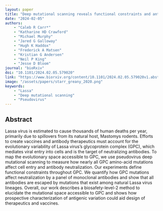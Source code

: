 ```yaml
---
layout: paper
title: "Deep mutational scanning reveals functional constraints and antigenic variability of Lassa virus glycoprotein complex"
date: "2024-02-05"
authors: 
    - "Caleb R Carr*"
    - "Katharine HD Crawford"
    - "Michael Murphy"
    - "Jared G Galloway"
    - "Hugh K Haddox"
    - "Frederick A Matsen"
    - "Kristian G Andersen"
    - "Neil P King"
    - "Jesse D Bloom"
journal: "bioRxiv"
doi: "10.1101/2024.02.05.579020"
link: "https://www.biorxiv.org/content/10.1101/2024.02.05.579020v1.abstract"
image: "/assets/papers/starr_greany_2020.png"
keywords:
    - "Lassa"
    - "Deep mutational scanning"
    - "Pseudovirus"
---
```


## Abstract

Lassa virus is estimated to cause thousands of human deaths per year, primarily due to spillovers from its natural host, Mastomys rodents. Efforts to create vaccines and antibody therapeutics must account for the evolutionary variability of Lassa virus’s glycoprotein complex (GPC), which mediates viral entry into cells and is the target of neutralizing antibodies. To map the evolutionary space accessible to GPC, we use pseudovirus deep mutational scanning to measure how nearly all GPC amino-acid mutations affect cell entry and antibody neutralization. Our experiments define functional constraints throughout GPC. We quantify how GPC mutations affect neutralization by a panel of monoclonal antibodies and show that all antibodies are escaped by mutations that exist among natural Lassa virus lineages. Overall, our work describes a biosafety-level-2 method to elucidate the mutational space accessible to GPC and shows how prospective characterization of antigenic variation could aid design of therapeutics and vaccines.
